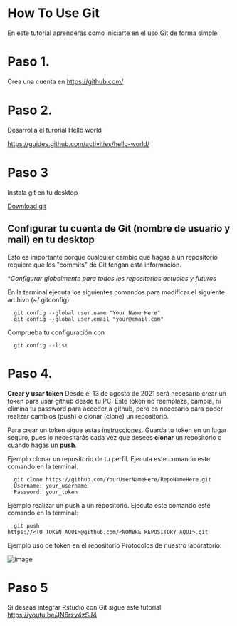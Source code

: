 # How To Use Git

En este tutorial aprenderas como iniciarte en el uso Git de forma simple.

# Paso 1.
Crea una cuenta en https://github.com/

# Paso 2.
Desarrolla el turorial Hello world

https://guides.github.com/activities/hello-world/

# Paso 3
Instala git en tu desktop

[Download git](https://docs.github.com/es/desktop/installing-and-configuring-github-desktop/installing-github-desktop)

## Configurar tu cuenta de Git (nombre de usuario y mail) en tu desktop

Esto es importante porque cualquier cambio que hagas a un repositorio requiere que los "commits" de Git tengan esta información.

**Configurar globalmente para todos los repositorios actuales y futuros*

En la terminal ejecuta los siguientes comandos para modificar el siguiente archivo (~/.gitconfig):

      git config --global user.name "Your Name Here"  
      git config --global user.email "your@email.com"

Comprueba tu configuración con 

      git config --list

# Paso 4.
**Crear y usar token** 
Desde el 13 de agosto de 2021 será necesario crear un token para usar github desde tu PC. Este token no reemplaza, cambia, ni elimina tu password para acceder a github, pero es necesario para poder realizar cambios (push) o clonar (clone) un repositorio. 

Para crear un token sigue estas [instrucciones](https://docs.github.com/es/github/authenticating-to-github/keeping-your-account-and-data-secure/creating-a-personal-access-token). Guarda tu token en un lugar seguro, pues lo necesitarás cada vez que desees **clonar** un repositorio o cuando hagas un **push**.

Ejemplo clonar un repositorio de tu perfil. Ejecuta este comando este comando en la terminal.

      git clone https://github.com/YourUserNameHere/RepoNameHere.git
      Username: your_username
      Password: your_token

Ejemplo realizar un push a un repositorio. Ejecuta este comando este comando en la terminal:

      git push https://<TU_TOKEN_AQUI>@github.com/<NOMBRE_REPOSITORY_AQUI>.git
    
Ejemplo uso de token en el repositorio Protocolos de nuestro laboratorio:    
    
   ![image](https://user-images.githubusercontent.com/70146916/129455914-93994ff7-78f2-4961-8a3b-ed00840a889a.png)



# Paso 5
Si deseas integrar Rstudio con Git sigue este tutorial
https://youtu.be/JN6rzv4zSJ4
